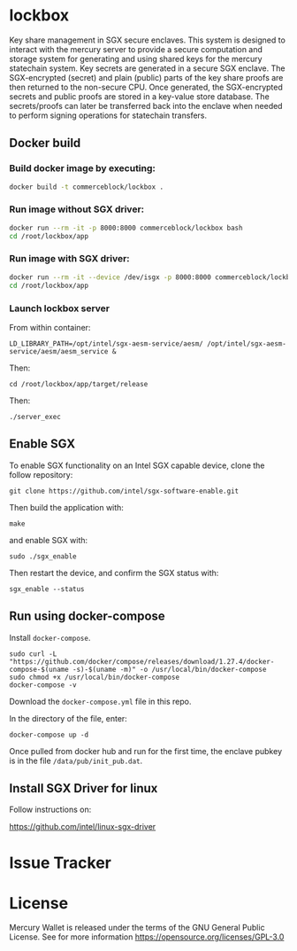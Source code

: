 # lockbox
Key share management in SGX secure enclaves. This system is designed to interact with the mercury server to provide a secure computation and storage system for generating and using shared keys for the mercury statechain system. Key secrets are generated in a secure SGX enclave. The SGX-encrypted (secret) and plain (public) parts of the key share proofs are then returned to the non-secure CPU. Once generated, the SGX-encrypted secrets and public proofs are stored in a key-value store database. The secrets/proofs can later be transferred back into the enclave when needed to perform signing operations for statechain transfers.

## Docker build

### Build docker image by executing:
```bash
docker build -t commerceblock/lockbox .
```

### Run image without SGX driver:
```bash
docker run --rm -it -p 8000:8000 commerceblock/lockbox bash
cd /root/lockbox/app
```

### Run image with SGX driver:
```bash
docker run --rm -it --device /dev/isgx -p 8000:8000 commerceblock/lockbox bash
cd /root/lockbox/app
```

### Launch lockbox server

From within container:
```
LD_LIBRARY_PATH=/opt/intel/sgx-aesm-service/aesm/ /opt/intel/sgx-aesm-service/aesm/aesm_service &
```
Then:
```
cd /root/lockbox/app/target/release
```
Then:
```
./server_exec
```

## Enable SGX

To enable SGX functionality on an Intel SGX capable device, clone the follow repository:
```
git clone https://github.com/intel/sgx-software-enable.git
```
Then build the application with:
```
make
```
and enable SGX with:
```
sudo ./sgx_enable
```
Then restart the device, and confirm the SGX status with:
```
sgx_enable --status
```

## Run using docker-compose

Install `docker-compose`.

```
sudo curl -L "https://github.com/docker/compose/releases/download/1.27.4/docker-compose-$(uname -s)-$(uname -m)" -o /usr/local/bin/docker-compose
sudo chmod +x /usr/local/bin/docker-compose
docker-compose -v
```

Download the `docker-compose.yml` file in this repo. 

In the directory of the file, enter:

`docker-compose up -d`

Once pulled from docker hub and run for the first time, the enclave pubkey is in the file `/data/pub/init_pub.dat`. 

## Install SGX Driver for linux

Follow instructions on:

https://github.com/intel/linux-sgx-driver

# Issue Tracker

# License 

Mercury Wallet is released under the terms of the GNU General Public License. See for more information https://opensource.org/licenses/GPL-3.0
